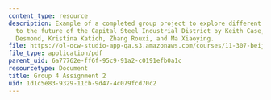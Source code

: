 ```yaml
---
content_type: resource
description: Example of a completed group project to explore different approaches
  to the future of the Capital Steel Industrial District by Keith Case, Marissa Grace
  Desmond, Kristina Katich, Zhang Rouxi, and Ma Xiaoying.
file: https://ol-ocw-studio-app-qa.s3.amazonaws.com/courses/11-307-beijing-urban-design-studio-summer-2008/1d1c5e83932911cb9d474c079fcd70c2_group4_assn2.pdf
file_type: application/pdf
parent_uid: 6a77762e-ff6f-95c9-91a2-c0191efb0a1c
resourcetype: Document
title: Group 4 Assignment 2
uid: 1d1c5e83-9329-11cb-9d47-4c079fcd70c2
---
```

